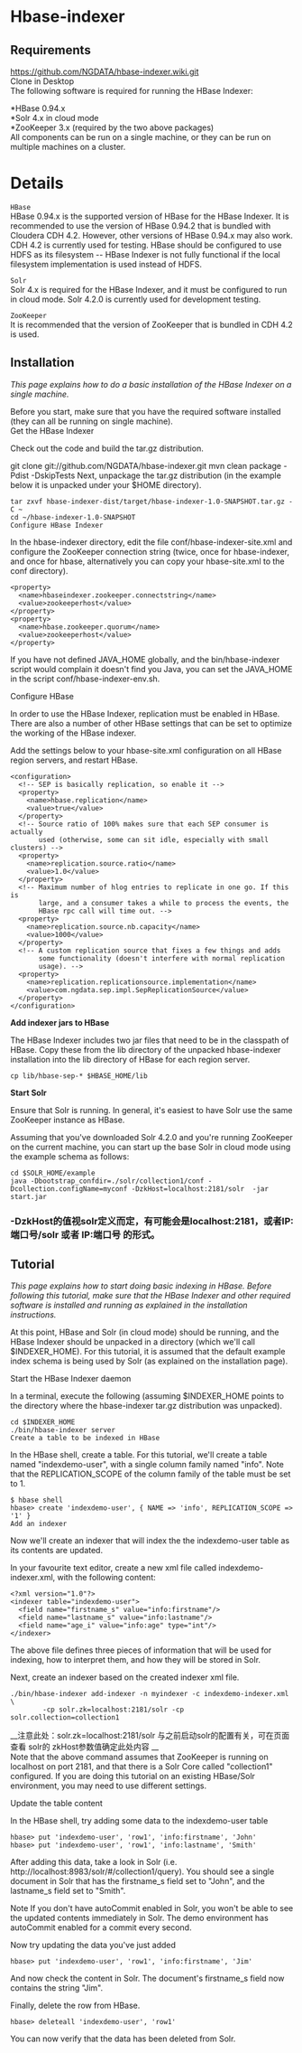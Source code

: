 Hbase-indexer
============
Requirements
------------

https://github.com/NGDATA/hbase-indexer.wiki.git<br>
Clone in Desktop<br>
The following software is required for running the HBase Indexer:

*HBase 0.94.x<br>
*Solr 4.x in cloud mode<br>
*ZooKeeper 3.x (required by the two above packages)<br>
All components can be run on a single machine, or they can be run on multiple machines on a cluster.

# Details
`HBase`<br>
  HBase 0.94.x is the supported version of HBase for the HBase Indexer. It is recommended to use the version of HBase 0.94.2 that is bundled with Cloudera CDH 4.2. However, other versions of HBase 0.94.x may also work. CDH 4.2 is currently used for testing.
HBase should be configured to use HDFS as its filesystem -- HBase Indexer is not fully functional if the local filesystem implementation is used instead of HDFS.

`Solr`<br>
  Solr 4.x is required for the HBase Indexer, and it must be configured to run in cloud mode. Solr 4.2.0 is currently used for development testing.

`ZooKeeper`<br>
  It is recommended that the version of ZooKeeper that is bundled in CDH 4.2 is used.

Installation
------------

_This page explains how to do a basic installation of the HBase Indexer on a single machine._<br>

Before you start, make sure that you have the required software installed (they can all be running on single machine).<br>
Get the HBase Indexer

Check out the code and build the tar.gz distribution.

git clone git://github.com/NGDATA/hbase-indexer.git
mvn clean package -Pdist -DskipTests
Next, unpackage the tar.gz distribution (in the example below it is unpacked under your $HOME directory).

```
tar zxvf hbase-indexer-dist/target/hbase-indexer-1.0-SNAPSHOT.tar.gz -C ~
cd ~/hbase-indexer-1.0-SNAPSHOT
Configure HBase Indexer
```

In the hbase-indexer directory, edit the file conf/hbase-indexer-site.xml and configure the ZooKeeper connection string (twice, once for hbase-indexer, and once for hbase, alternatively you can copy your hbase-site.xml to the conf directory).
> 
```
<property>
  <name>hbaseindexer.zookeeper.connectstring</name>
  <value>zookeeperhost</value>
</property>
<property>
  <name>hbase.zookeeper.quorum</name>
  <value>zookeeperhost</value>
</property>
```
If you have not defined JAVA_HOME globally, and the bin/hbase-indexer script would complain it doesn't find you Java, you can set the JAVA_HOME in the script conf/hbase-indexer-env.sh.

Configure HBase

In order to use the HBase Indexer, replication must be enabled in HBase. There are also a number of other HBase settings that can be set to optimize the working of the HBase indexer.

Add the settings below to your hbase-site.xml configuration on all HBase region servers, and restart HBase.

```
<configuration>
  <!-- SEP is basically replication, so enable it -->
  <property>
    <name>hbase.replication</name>
    <value>true</value>
  </property>
  <!-- Source ratio of 100% makes sure that each SEP consumer is actually
       used (otherwise, some can sit idle, especially with small clusters) -->
  <property>
    <name>replication.source.ratio</name>
    <value>1.0</value>
  </property>
  <!-- Maximum number of hlog entries to replicate in one go. If this is
       large, and a consumer takes a while to process the events, the
       HBase rpc call will time out. -->
  <property>
    <name>replication.source.nb.capacity</name>
    <value>1000</value>
  </property>
  <!-- A custom replication source that fixes a few things and adds
       some functionality (doesn't interfere with normal replication
       usage). -->
  <property>
    <name>replication.replicationsource.implementation</name>
    <value>com.ngdata.sep.impl.SepReplicationSource</value>
  </property>
</configuration>
```
__Add indexer jars to HBase__

The HBase Indexer includes two jar files that need to be in the classpath of HBase. Copy these from the lib directory of the unpacked hbase-indexer installation into the lib directory of HBase for each region server.
> 
```
cp lib/hbase-sep-* $HBASE_HOME/lib
```
__Start Solr__

Ensure that Solr is running. In general, it's easiest to have Solr use the same ZooKeeper instance as HBase.

Assuming that you've downloaded Solr 4.2.0 and you're running ZooKeeper on the current machine, you can start up the base Solr in cloud mode using the example schema as follows:
> 
```
cd $SOLR_HOME/example
java -Dbootstrap_confdir=./solr/collection1/conf -Dcollection.configName=myconf -DzkHost=localhost:2181/solr  -jar start.jar
```
### -DzkHost的值视solr定义而定，有可能会是localhost:2181，或者IP:端口号/solr 或者 IP:端口号 的形式。

Tutorial
--------

_This page explains how to start doing basic indexing in HBase. Before following this tutorial, make sure that the HBase Indexer and other required software is installed and running as explained in the installation instructions._

At this point, HBase and Solr (in cloud mode) should be running, and the HBase Indexer should be unpacked in a directory (which we'll call $INDEXER_HOME). For this tutorial, it is assumed that the default example index schema is being used by Solr (as explained on the installation page).

Start the HBase Indexer daemon

In a terminal, execute the following (assuming $INDEXER_HOME points to the directory where the hbase-indexer tar.gz distribution was unpacked).
> 
```
cd $INDEXER_HOME
./bin/hbase-indexer server
Create a table to be indexed in HBase
```

In the HBase shell, create a table. For this tutorial, we'll create a table named "indexdemo-user", with a single column family named "info". Note that the REPLICATION_SCOPE of the column family of the table must be set to 1.

```
$ hbase shell
hbase> create 'indexdemo-user', { NAME => 'info', REPLICATION_SCOPE => '1' }
Add an indexer
```

Now we'll create an indexer that will index the the indexdemo-user table as its contents are updated.

In your favourite text editor, create a new xml file called indexdemo-indexer.xml, with the following content:

```
<?xml version="1.0"?>
<indexer table="indexdemo-user">
  <field name="firstname_s" value="info:firstname"/>
  <field name="lastname_s" value="info:lastname"/>
  <field name="age_i" value="info:age" type="int"/>
</indexer>
```

The above file defines three pieces of information that will be used for indexing, how to interpret them, and how they will be stored in Solr.

Next, create an indexer based on the created indexer xml file.
```
./bin/hbase-indexer add-indexer -n myindexer -c indexdemo-indexer.xml \
        -cp solr.zk=localhost:2181/solr -cp solr.collection=collection1
```
__注意此处：solr.zk=localhost:2181/solr 与之前启动solr的配置有关，可在页面查看 solr的 zkHost参数值确定此处内容 __<br>
Note that the above command assumes that ZooKeeper is running on localhost on port 2181, and that there is a Solr Core called "collection1" configured. If you are doing this tutorial on an existing HBase/Solr environment, you may need to use different settings.

Update the table content

In the HBase shell, try adding some data to the indexdemo-user table

```
hbase> put 'indexdemo-user', 'row1', 'info:firstname', 'John'
hbase> put 'indexdemo-user', 'row1', 'info:lastname', 'Smith'
```
After adding this data, take a look in Solr (i.e. http://localhost:8983/solr/#/collection1/query). You should see a single document in Solr that has the firstname_s field set to "John", and the lastname_s field set to "Smith".

Note If you don't have autoCommit enabled in Solr, you won't be able to see the updated contents immediately in Solr. The demo environment has autoCommit enabled for a commit every second.

Now try updating the data you've just added
```
hbase> put 'indexdemo-user', 'row1', 'info:firstname', 'Jim'
```
And now check the content in Solr. The document's firstname_s field now contains the string "Jim".

Finally, delete the row from HBase.
> 
```
hbase> deleteall 'indexdemo-user', 'row1'
```
You can now verify that the data has been deleted from Solr.
